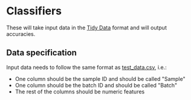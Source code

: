 # Classifiers

These will take input data in the [Tidy Data](http://vita.had.co.nz/papers/tidy-data.html) format and will output accuracies.

## Data specification

Input data needs to follow the same format as [test_data.csv](test_data.csv), i.e.:

- One column should be the sample ID and should be called "Sample"
- One column should be the batch ID and should be called "Batch"
- The rest of the columns should be numeric features
